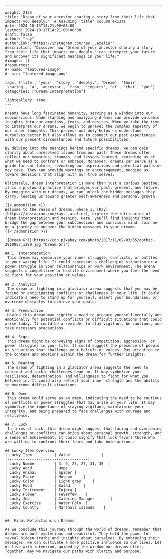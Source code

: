 ---
    weight: 2155
    title: "Dream of your ancestor sharing a story from their life that impacts you deeply."  # Assuming 'title' column exists
    date: 2024-10-13T14:21:00+08:00
    lastmod: 2024-10-13T14:21:00+08:00
    draft: false
    author: "ray"
    authorLink: "https://instagram.com/ray._.atelier"
    description: "Discover how 'Dream of your ancestor sharing a story from their life that impacts you deeply.' can interpret your future and uncover its significant meanings in your life."
    #images: []
    #resources:
    #- name: "featured-image"
    #  src: "featured-image.png"
    
    tags: ['life', 'your', 'story', 'deeply.', 'Dream', 'their', 'sharing', 'a', 'ancestor', 'from', 'impacts', 'of', 'that', 'you']
    categories: ["Dream Interpretation"]
    
    lightgallery: true
    ---
    
    Dreams have long fascinated humanity, serving as a window into our subconscious. Understanding and analyzing dreams can provide valuable insights into our emotions, fears, and desires. When we take the time to interpret our dreams, we begin to unravel the complex tapestry of our inner thoughts. This process not only helps us understand ourselves better but also allows us to connect our past experiences with our present circumstances and future possibilities.
    
    By delving into the meanings behind specific dreams, we can gain clarity about unresolved issues from our past. These dreams often reflect our memories, traumas, and lessons learned, reminding us of what we need to confront or embrace. Moreover, dreams can serve as a guide for our future, revealing our aspirations and potential paths we may take. They can provide warnings or encouragement, nudging us toward decisions that align with our true selves.
    
    Ultimately, dream interpretation is more than just a curious pastime; it is a profound practice that bridges our past, present, and future. By engaging with our dreams, we can unlock the hidden messages they carry, leading us toward greater self-awareness and personal growth.
    
    {{< admonition >}}
    Welcome to the realm of dreams, where I, [Ray](https://instagram.com/ray._.atelier), explore the intricacies of dream interpretation and meaning. Here, you’ll find insights that bridge the gap between your subconscious and conscious mind. Join me on a journey to uncover the hidden messages in your dreams.
    {{< /admonition >}}
    
    ![Dream Grl](https://cdn.pixabay.com/photo/2017/11/02/03/35/gothic-2910057_1280.jpg "Dream Grl")
    
    ## 1. Interpretation
     This dream may symbolize your inner struggle, conflicts, or battles in your waking life. It could represent a challenging situation or a power struggle in your relationships or work environment. The arena suggests a competitive or hostile environment where you feel the need to fight for your position or values.
    
    ## 2. Analysis
     The dream of fighting in a gladiator arena suggests that you may be facing or anticipating conflicts or challenges in your life. It could indicate a need to stand up for yourself, assert your boundaries, or overcome obstacles to achieve your goals.
    
    ## 3. Premonition
     Having this dream may signify a need to prepare yourself mentally and emotionally for potential conflicts or difficult situations that could arise today. It could be a reminder to stay vigilant, be cautious, and take necessary precautions.
    
    ## 4. Signs
     This dream might be conveying signs of competition, aggression, or power struggles in your life. It could suggest the presence of people or situations that challenge your beliefs or values. Pay attention to the context and emotions within the dream for further insights.
    
    ## 5. Meaning
     The dream of fighting in a gladiator arena suggests the need to confront and tackle challenges head-on. It may symbolize your resilience, determination, and willingness to fight for what you believe in. It could also reflect your inner strength and the ability to overcome difficult situations.
    
    ## 6. Omen
     This dream could serve as an omen, indicating the need to be cautious of conflicts or power struggles that may arise in your life. It may symbolize the importance of staying vigilant, maintaining your integrity, and being prepared to face challenges with courage and resilience.
    
    ## 7. Luck
     In terms of luck, this dream might suggest that facing and overcoming challenges or conflicts can bring about personal growth, strength, and a sense of achievement. It could signify that luck favors those who are willing to confront their fears and take bold actions.
    
    ## Lucky Item Overview
    | Lucky Item          | Value              |
    |---------------|--------------------|
    | Lucky Number        | 3, 9, 23, 27, 31, 35  |
    | Lucky Word          | Hope |
    | Lucky Animal        | Spider |
    | Lucky Place         | Museum     |
    | Lucky Color         | Light gray     |
    | Lucky Food          | Salad      |
    | Lucky Instrument    | Fujara |
    | Lucky Flower        | Feverfew    |
    | Lucky Job           | Catering Manager       |
    | Lucky Exercise      | Water Polo  |
    | Lucky Country       | Marshall Islands    |
    
    
    ##  Final Reflections on Dreams
    
    As we conclude this journey through the world of dreams, remember that dreams are both mysterious and beautiful. They hold the power to reveal hidden truths and insights about ourselves. By embracing their messages, we can cultivate a more positive influence in our lives. Let us live with intention, guided by the wisdom our dreams offer. Together, may we navigate our paths with clarity and purpose.
    